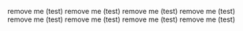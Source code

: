 remove me (test)
remove me (test)
remove me (test)
remove me (test)
remove me (test)
remove me (test)
remove me (test)
remove me (test)
